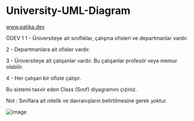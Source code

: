 # University-UML-Diagram
www.patika.dev


ÖDEV 1
1 - Üniversiteye ait sınıflıklar, çalışma ofisleri ve departmanlar vardır.

2 - Departmanlara ait ofisler vardır.

3 - Üniversiteye ait çalışanlar vardır. Bu çalışanlar profesör veya memur olabilir.

4 - Her çalışan bir ofiste çalışır.

Bu sistemi tasvir eden Class (Sınıf) diyagramını çiziniz.

Not : Sınıflara ait nitelik ve davranışların belirtilmesine gerek yoktur.




![image](https://user-images.githubusercontent.com/129695357/231000496-97df7581-1ac2-4c8c-9507-1cf56e01e43d.png)
